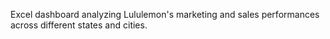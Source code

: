 Excel dashboard analyzing Lululemon's marketing and sales performances across different states and cities.
